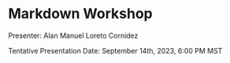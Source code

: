 # Markdown Workshop
Presenter: Alan Manuel Loreto Cornídez

Tentative Presentation Date: September 14th, 2023, 6:00 PM MST


















